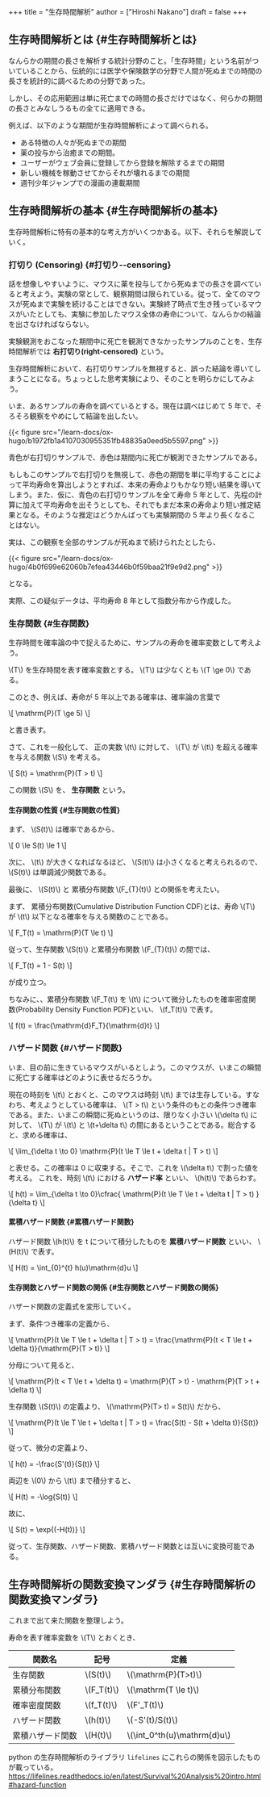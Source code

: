 +++
title = "生存時間解析"
author = ["Hiroshi Nakano"]
draft = false
+++

## 生存時間解析とは {#生存時間解析とは}

なんらかの期間の長さを解析する統計分野のこと。「生存時間」という名前がついていることから、伝統的には医学や保険数学の分野で人間が死ぬまでの時間の長さを統計的に調べるための分野であった。

しかし、その応用範囲は単に死亡までの時間の長さだけではなく、何らかの期間の長さとみなしうるもの全てに適用できる。

例えば、以下のような期間が生存時間解析によって調べられる。

-   ある特徴の人々が死ぬまでの期間
-   薬の投与から治癒までの期間。
-   ユーザーがウェブ会員に登録してから登録を解除するまでの期間
-   新しい機械を稼動させてからそれが壊れるまでの期間
-   週刊少年ジャンプでの漫画の連載期間


## 生存時間解析の基本 {#生存時間解析の基本}

生存時間解析に特有の基本的な考え方がいくつかある。以下、それらを解説していく。


### 打切り (Censoring) {#打切り--censoring}

話を想像しやすいように、マウスに薬を投与してから死ぬまでの長さを調べていると考えよう。実験の常として、観察期間は限られている。従って、全てのマウスが死ぬまで実験を続けることはできない。実験終了時点で生き残っているマウスがいたとしても、実験に参加したマウス全体の寿命について、なんらかの結論を出さなければならない。

実験観測をおこなった期間中に死亡を観測できなかったサンプルのことを、生存時間解析では **右打切り(right-censored)** という。

生存時間解析において、右打切りサンプルを無視すると、誤った結論を導いてしまうことになる。ちょっとした思考実験により、そのことを明らかにしてみよう。

いま、あるサンプルの寿命を調べているとする。現在は調べはじめて 5 年で、そろそろ観察をやめにして結論を出したい。

{{< figure src="/learn-docs/ox-hugo/b1972fb1a4107030955351fb48835a0eed5b5597.png" >}}

青色が右打切りサンプルで、赤色は期間内に死亡が観測できたサンプルである。

もしもこのサンプルで右打切りを無視して、赤色の期間を単に平均することによって平均寿命を算出しようとすれば、本来の寿命よりもかなり短い結果を導いてしまう。また、仮に、青色の右打切りサンプルを全て寿命 5 年として、先程の計算に加えて平均寿命を出そうとしても、それでもまだ本来の寿命より短い推定結果となる。そのような推定はどうかんばっても実験期間の 5 年より長くなることはない。

実は、この観察を全部のサンプルが死ぬまで続けられたとしたら、

{{< figure src="/learn-docs/ox-hugo/4b0f699e62060b7efea43446b0f59baa21f9e9d2.png" >}}

となる。

実際、この疑似データは、平均寿命 8 年として指数分布から作成した。


### 生存関数 {#生存関数}

生存時間を確率論の中で捉えるために、サンプルの寿命を確率変数として考えよう。

\\(T\\) を生存時間を表す確率変数とする。 \\(T\\) は少なくとも \\(T \ge 0\\) である。

このとき、例えば、寿命が 5 年以上である確率は、確率論の言葉で

\\[ \mathrm{P}(T \ge 5) \\]

と書き表す。

さて、これを一般化して、 正の実数 \\(t\\) に対して、 \\(T\\) が \\(t\\) を超える確率を与える関数 \\(S\\) を考える。

\\[ S(t) = \mathrm{P}(T > t) \\]

この関数 \\(S\\) を、 **生存関数** という。


#### 生存関数の性質 {#生存関数の性質}

まず、 \\(S(t)\\) は確率であるから、

\\[ 0 \le S(t) \le 1 \\]

次に、 \\(t\\) が大きくなればなるほど、 \\(S(t)\\) は小さくなると考えられるので、 \\(S(t)\\) は単調減少関数である。

最後に、 \\(S(t)\\) と 累積分布関数 \\(F\_{T}(t)\\) との関係を考えたい。

まず、 累積分布関数(Cumulative Distribution Function CDF)とは、寿命 \\(T\\) が \\(t\\) 以下となる確率を与える関数のことである。

\\[ F\_T(t) = \mathrm{P}(T \le t) \\]

従って、生存関数 \\(S(t)\\) と累積分布関数 \\(F\_{T}(t)\\) の間では、

\\[ F\_T(t) = 1 - S(t) \\]

が成り立つ。

ちなみに、、累積分布関数 \\(F\_T(t\\) を \\(t\\) について微分したものを確率密度関数(Probability Density Function PDF)といい、 \\(f\_T(t)\\) で表す。

\\[ f(t) = \frac{\mathrm{d}F\_T}{\mathrm{d}t} \\]


### ハザード関数 {#ハザード関数}

いま、目の前に生きているマウスがいるとしよう。このマウスが、いまこの瞬間に死亡する確率はどのように表せるだろうか。

現在の時刻を \\(t\\) とおくと、このマウスは時刻 \\(t\\) までは生存している。すなわち、考えようとしている確率は、 \\(T > t\\) という条件のもとの条件つき確率である。また、いまこの瞬間に死ぬというのは、限りなく小さい \\(\delta t\\) に対して、 \\(T\\) が \\(t\\) と \\(t+\delta t\\) の間にあるということである。総合すると、求める確率は、

\\[ \lim\_{\delta t \to 0} \mathrm{P}(t \le T \le t + \delta t | T > t) \\]

と表せる。この確率は 0 に収束する。そこで、これを \\(\delta t\\) で割った値を考える。 これを、時刻 \\(t\\) における **ハザード率** といい、 \\(h(t)\\) であらわす。

\\[ h(t) = \lim\_{\delta t \to 0}\cfrac{ \mathrm{P}(t \le T \le t + \delta t | T > t) }{\delta t} \\]


#### 累積ハザード関数 {#累積ハザード関数}

ハザード関数 \\(h(t)\\) を t について積分したものを **累積ハザード関数** といい、 \\(H(t)\\) で表す。

\\[ H(t) = \int\_{0}^{t} h(u)\mathrm{d}u \\]


#### 生存関数とハザード関数の関係 {#生存関数とハザード関数の関係}

ハザード関数の定義式を変形していく。

まず、条件つき確率の定義から、

\\[ \mathrm{P}(t \le T \le t + \delta t | T > t) = \frac{\mathrm{P}(t < T \le t + \delta t)}{\mathrm{P}(T > t)} \\]

分母について見ると、

\\[ \mathrm{P}(t < T \le t + \delta t) = \mathrm{P}(T > t) - \mathrm{P}(T > t + \delta t) \\]

生存関数 \\(S(t)\\) の定義より、 \\(\mathrm{P}(T> t) = S(t)\\) だから、

\\[ \mathrm{P}(t \le T \le t + \delta t | T > t) = \frac{S(t) - S(t + \delta t)}{S(t)} \\]

従って、微分の定義より、

\\[ h(t) = -\frac{S'(t)}{S(t)} \\]

両辺を \\(0\\) から \\(t\\) まで積分すると、

\\[ H(t) = -\log{S(t)} \\]

故に、

\\[ S(t) = \exp{(-H(t))} \\]

従って、生存関数、ハザード関数、累積ハザード関数とは互いに変換可能である。


## 生存時間解析の関数変換マンダラ {#生存時間解析の関数変換マンダラ}

これまで出て来た関数を整理しよう。

寿命を表す確率変数を \\(T\\) とおくとき、

| 関数名   | 記号          | 定義                           |
|-------|-------------|------------------------------|
| 生存関数 | \\(S(t)\\)    | \\(\mathrm{P}(T>t)\\)          |
| 累積分布関数 | \\(F\_T(t)\\) | \\(\mathrm(T \le t)\\)         |
| 確率密度関数 | \\(f\_T(t)\\) | \\(F'\_T(t)\\)                 |
| ハザード関数 | \\(h(t)\\)    | \\(-S'(t)/S(t)\\)              |
| 累積ハザード関数 | \\(H(t)\\)    | \\(\int\_0^th(u)\mathrm{d}u\\) |

python の生存時間解析のライブラリ `lifelines` にこれらの関係を図示したものが載っている。
<https://lifelines.readthedocs.io/en/latest/Survival%20Analysis%20intro.html#hazard-function>
